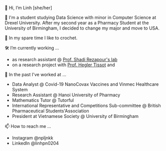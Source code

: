 👋 Hi, I’m Linh [she/her]

👀 I'm a student studying Data Science with minor in Computer Science at Drexel University. After my second year as a Pharmacy Student at the University of Birmingham, I decided to change my major and move to USA. 

🌱 In my spare time I like to crochet.

🛠 I’m currently working ...
- as research assistant @ [Prof. Shadi Rezapour's lab](https://www.shadirezapour.com/about) 
- on a research project with [Prof. Hegler Tissot](http://hextrato.com/) and 

💞️ In the past I've worked at ...
- Data Analyst @ Covid-19 NanoCovax Vaccines and Vinmec Healthcare System
- Research Assistant @ Hanoi University of Pharmacy 
- Mathematics Tutor @ Tutorful
- International Representative and Competitions Sub-committee @ British Pharmaceutical Students'Association
- President at Vietnamese Society @ University of Birmingham

📫 How to reach me ...
- Instagram @npljnkk
- LinkedIn @linhpn0204
